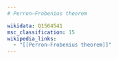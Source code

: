 ```yaml
---
# Perron–Frobenius theorem

wikidata: Q1564541
msc_classification: 15
wikipedia_links:
  - "[[Perron–Frobenius theorem]]"
---
```

